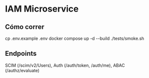 # IAM Microservice
## Cómo correr
cp .env.example .env
docker compose up -d --build
./tests/smoke.sh
## Endpoints
SCIM (/scim/v2/Users), Auth (/auth/token, /auth/me), ABAC (/authz/evaluate)
